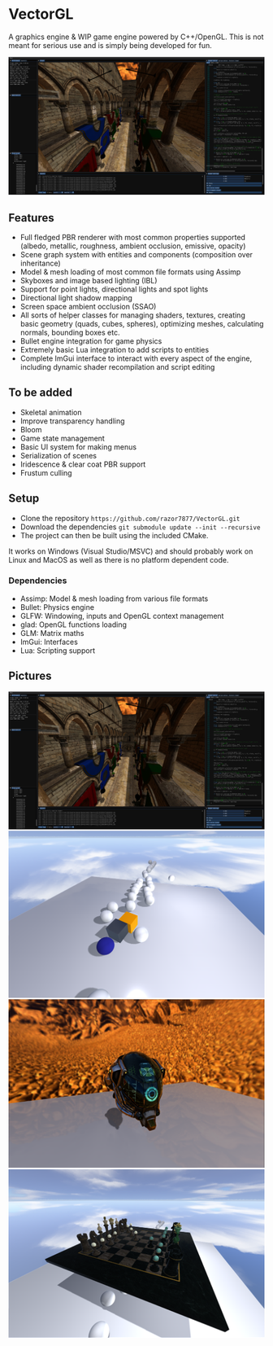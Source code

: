 # VectorGL
A graphics engine & WIP game engine powered by C++/OpenGL. This is not meant for serious use and is simply being developed for fun.

![](img/engine.png "")

## Features

- Full fledged PBR renderer with most common properties supported (albedo, metallic, roughness, ambient occlusion, emissive, opacity)
- Scene graph system with entities and components (composition over inheritance)
- Model & mesh loading of most common file formats using Assimp
- Skyboxes and image based lighting (IBL)
- Support for point lights, directional lights and spot lights
- Directional light shadow mapping
- Screen space ambient occlusion (SSAO)
- All sorts of helper classes for managing shaders, textures, creating basic geometry (quads, cubes, spheres), optimizing meshes, calculating normals, bounding boxes etc.
- Bullet engine integration for game physics
- Extremely basic Lua integration to add scripts to entities
- Complete ImGui interface to interact with every aspect of the engine, including dynamic shader recompilation and script editing

## To be added

- Skeletal animation
- Improve transparency handling
- Bloom
- Game state management
- Basic UI system for making menus
- Serialization of scenes
- Iridescence & clear coat PBR support
- Frustum culling

## Setup
 - Clone the repository `https://github.com/razor7877/VectorGL.git`
 - Download the dependencies `git submodule update --init --recursive`
 - The project can then be built using the included CMake.
 
It works on Windows (Visual Studio/MSVC) and should probably work on Linux and MacOS as well as there is no platform dependent code.

### Dependencies

 - Assimp: Model & mesh loading from various file formats
 - Bullet: Physics engine
 - GLFW: Windowing, inputs and OpenGL context management
 - glad: OpenGL functions loading
 - GLM: Matrix maths
 - ImGui: Interfaces
 - Lua: Scripting support

## Pictures

![](img/engine.png "")
![](img/engine_2.png "")
![](img/engine_3.png "")
![](img/engine_4.png "")

